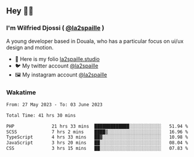 ## Hey 👋🏾
### I'm Wilfried Djossi ( <a href="https://twitter.com/la2spaille/" target="_blank">@la2spaille</a> )
A young developer based in Douala, who has a particular focus on ui/ux design and motion.

- 🎨 Here is my folio [la2spaille.studio](https://la2spaille.studio/)
- 🐦 My twitter account [@la2spaille](https://twitter.com/la2spaille/)
- 🖼 My instagram account [@la2spaille](https://www.instagram.com/la2spaille/)

### Wakatime
<!--START_SECTION:waka-->

```txt
From: 27 May 2023 - To: 03 June 2023

Total Time: 41 hrs 30 mins

PHP              21 hrs 33 mins  █████████████░░░░░░░░░░░░   51.94 %
SCSS             7 hrs 2 mins    ████▒░░░░░░░░░░░░░░░░░░░░   16.96 %
TypeScript       4 hrs 33 mins   ██▓░░░░░░░░░░░░░░░░░░░░░░   10.98 %
JavaScript       3 hrs 20 mins   ██░░░░░░░░░░░░░░░░░░░░░░░   08.04 %
CSS              3 hrs 15 mins   ██░░░░░░░░░░░░░░░░░░░░░░░   07.83 %
```

<!--END_SECTION:waka-->
<!--
**la2spaille/la2spaille** is a ✨ _special_ ✨ repository because its `README.md` (this file) appears on your GitHub profile.

Here are some ideas to get you started:

- 🔭 I’m currently working on ...
- 🌱 I’m currently learning ...
- 👯 I’m looking to collaborate on ...
- 🤔 I’m looking for help with ...
- 💬 Ask me about ...
- 📫 How to reach me: ...
- 😄 Pronouns: ...
- ⚡ Fun fact: ...
-->
